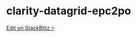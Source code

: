 # clarity-datagrid-epc2po

[Edit on StackBlitz ⚡️](https://stackblitz.com/edit/clarity-datagrid-epc2po)